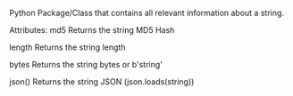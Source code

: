 Python Package/Class that contains all relevant information about a string.

Attributes:
md5  Returns the string MD5 Hash

length  Returns the string length

bytes  Returns the string bytes or b'string'

json()  Returns the string JSON (json.loads(string))
